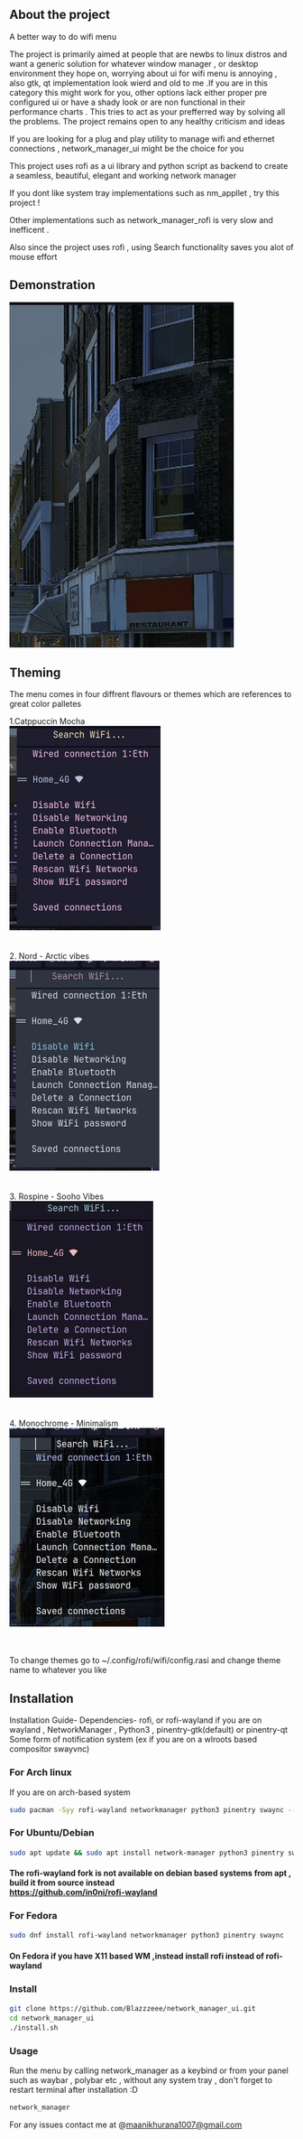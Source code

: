 ## About the project
A better way to do wifi menu

The project is primarily aimed at  people that are newbs to linux distros and want a generic solution for whatever window manager , or desktop environment they hope on, worrying about ui for wifi menu is annoying , also gtk, qt implementation look wierd and old to me .If you are in this category this might work for you, other options lack either proper pre configured ui or have a shady look or are non functional in their performance charts . This tries to act as your prefferred way by solving all the problems. The project remains open to any healthy criticism and ideas

If you are looking for a plug and play utility to manage wifi and ethernet connections , network_manager_ui might be the choice for you

This project uses rofi as a ui library and python script as backend to create a seamless, beautiful, elegant and working network manager 

If you dont like system tray implementations such as nm_appllet , try this project ! 

Other implementations such as network_manager_rofi is very slow and inefficent .

Also since the project uses rofi , using Search functionality saves you alot of mouse effort

## Demonstration

![demo](assets/nm-ui.gif)

## Theming 
The menu comes in four diffrent flavours or themes which are references to great color palletes

1.Catppuccin Mocha <br>
  ![catppuccin](assets/u-cat.jpg)
<br><br><br>
2. Nord - Arctic vibes
<br>
  ![](assets/ui-nord.jpg)
<br><br><br>
3. Rospine - Sooho Vibes
<br>
  ![](assets/ui-rose.jpg)
<br><br><br>
4. Monochrome - Minimalism
   <br>
   ![](assets/ui-tra.jpg)
<br><br><br>

To change themes go to ~/.config/rofi/wifi/config.rasi and change theme name to whatever you like 

## Installation

Installation Guide-
Dependencies- rofi, or rofi-wayland if you are on wayland , NetworkManager , Python3 , pinentry-gtk(default) or pinentry-qt
Some form of notification system (ex if you are on a wlroots based compositor swayvnc) 

### For Arch linux
If you are on arch-based system 

```bash
sudo pacman -Syy rofi-wayland networkmanager python3 pinentry swaync --needed
```
### For Ubuntu/Debian
```bash
sudo apt update && sudo apt install network-manager python3 pinentry swaync
```
#### The rofi-wayland fork is not available on debian based systems from apt , build it from source instead <br> https://github.com/in0ni/rofi-wayland

### For Fedora
```bash
sudo dnf install rofi-wayland networkmanager python3 pinentry swaync
```

#### On Fedora if you have X11 based WM ,instead install rofi instead of rofi-wayland

### Install
```bash
git clone https://github.com/Blazzzeee/network_manager_ui.git
cd network_manager_ui
./install.sh
```


### Usage
Run the menu by calling network_manager as a keybind or from your panel such as waybar , polybar etc , without any system tray
, don't forget to restart terminal after installation :D
```bash
network_manager
```
For any issues contact me at @maanikhurana1007@gmail.com
